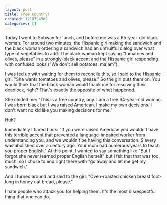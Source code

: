 ```yaml
---
layout: post
title: Free Country!
created: 1218394309
categories: []
---
```

Today I went to Subway for lunch, and before me was a 65-year-old black woman. For around two minutes, the Hispanic girl making the sandwich and the black woman ordering a sandwich had an unfruitful dialog over what type of vegetables to add. The black woman kept saying "tomatoes and olives, please" in a strongly-black accent and the Hispanic girl responding with confused looks ("We don't sell potatoes, ma'am").

I was fed up with waiting for them to reconcile this, so I said to the Hispanic girl: "She wants tomatoes and olives, please." So the girl puts them on. You would think that the black woman would thank me for resolving their deadlock, right? That's exactly the opposite of what happened.

She chided me: "This is a free country, boy. I am a free 64-year-old woman. I was born black but I was raised American. I make my own decisions. I don't want no kid like you making decisions for me."

Huh?

Immediately I flared back: "If you were raised American you wouldn't have this terrible accent that prevented a language-impaired worker from understanding you, and we wouldn't be having this conversation. Slavery was abolished over a century ago. Your mom had numerous years to teach you proper English." At this point, I wanted to say something like "But I forgot she never learned proper English herself" but I felt that that was too much, so I chose to end right there with "go away and let me get my sandwich."

And I turned around and said to the girl: "Oven-roasted chicken breast foot-long in honey oat bread, please."

I hate people who attack you for helping them. It's the most disrespectful thing that one can do.
